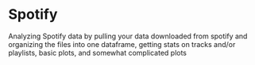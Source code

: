 # Spotify
Analyzing Spotify data 
by pulling your data downloaded from spotify and organizing the files into one dataframe,
getting stats on tracks and/or playlists,
basic plots,
and somewhat complicated plots
